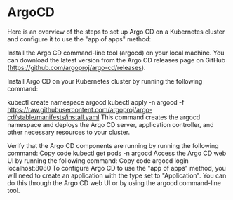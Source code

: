 # ArgoCD
Here is an overview of the steps to set up Argo CD on a Kubernetes cluster and configure it to use the "app of apps" method:

Install the Argo CD command-line tool (argocd) on your local machine. You can download the latest version from the Argo CD releases page on GitHub (https://github.com/argoproj/argo-cd/releases).

Install Argo CD on your Kubernetes cluster by running the following command:

kubectl create namespace argocd
kubectl apply -n argocd -f https://raw.githubusercontent.com/argoproj/argo-cd/stable/manifests/install.yaml
This command creates the argocd namespace and deploys the Argo CD server, application controller, and other necessary resources to your cluster.

Verify that the Argo CD components are running by running the following command:
Copy code
kubectl get pods -n argocd
Access the Argo CD web UI by running the following command:
Copy code
argocd login localhost:8080
To configure Argo CD to use the "app of apps" method, you will need to create an application with the type set to "Application". You can do this through the Argo CD web UI or by using the argocd command-line tool.
